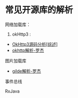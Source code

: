 # 常见开源库的解析
网络加载库：
  
1. okHttp3 : 

* [OkHttp3源码分析[综述]](http://www.jianshu.com/p/aad5aacd79bf)
* [okhttp解析-罗杰](http://reoger.tk/2017/09/02/okhttp%E8%A7%A3%E6%9E%90/)

图片加载库

* [gilde解析-罗杰](http://reoger.tk/2017/08/19/gilde%E6%BA%90%E7%A0%81%E8%A7%A3%E8%AF%BB/)


事件总线

RxJava
